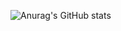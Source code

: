 ![Anurag's GitHub stats](https://github-readme-stats.vercel.app/api?username=samuelfox1&show_icons=true&theme=github_dark&hide_border=true)

<!--
**samuelfox1/samuelfox1** is a ✨ _special_ ✨ repository because its `README.md` (this file) appears on your GitHub profile.

Here are some ideas to get you started:

- 🔭 I’m currently working on ...
- 🌱 I’m currently learning ...
- 👯 I’m looking to collaborate on ...
- 🤔 I’m looking for help with ...
- 💬 Ask me about ...
- 📫 How to reach me: ...
- 😄 Pronouns: ...
- ⚡ Fun fact: ...
-->

